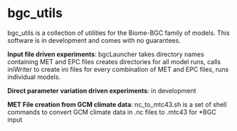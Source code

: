 # bgc_utils
bgc_utils is a collection of utilities for the Biome-BGC family of models. This software is in development and comes with no guarantees.

**Input file driven experiments**: bgcLauncher takes directory names containing MET and EPC files creates directories for all model runs, calls iniWriter to create ini files for every combination of MET and EPC files, runs individual models.

**Direct parameter variation driven experiments**: in development

**MET File creation from GCM climate data**: nc_to_mtc43.sh is a set of shell commands to convert GCM climate data in .nc files to .mtc43 for *BGC input 


